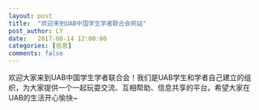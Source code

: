 ```yaml
---
layout: post
title:  "欢迎来到UAB中国学生学者联合会网站"
post_author: LY
date:   2017-08-14 12:00:00
categories: [信息]
comments: false
---
```



欢迎大家来到UAB中国学生学者联合会！我们是UAB学生和学者自己建立的组织，为大家提供一个一起玩耍交流、互相帮助、信息共享的平台。希望大家在UAB的生活开心愉快~
